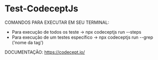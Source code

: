 # Test-CodeceptJs

COMANDOS PARA EXECUTAR EM SEU TERMINAL: 
- Para execução de todos os teste -> npx codeceptjs run --steps
- Para execução de um testes específico -> npx codeceptjs run --grep ('nome da tag')
  

DOCUMENTAÇÃO:
https://codecept.io/


  



